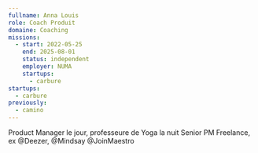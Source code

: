 ```yaml
---
fullname: Anna Louis
role: Coach Produit
domaine: Coaching
missions:
  - start: 2022-05-25
    end: 2025-08-01
    status: independent
    employer: NUMA
    startups:
      - carbure
startups:
  - carbure
previously:
  - camino
---
```

Product Manager le jour, professeure de Yoga la nuit Senior PM Freelance, ex @Deezer, @Mindsay @JoinMaestro